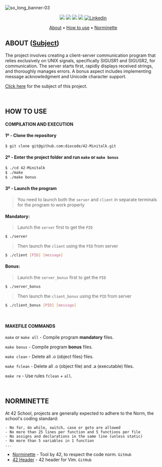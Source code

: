 ![so_long_banner-03](https://github.com/diocode/42-So_long/assets/107859177/f2d4d204-c35c-4eef-bb63-09aea6376882)

<p align="center">
	<img src="https://img.shields.io/badge/status-finished-success?color=%2312bab9&style=flat-square"/>
	<img src="https://img.shields.io/badge/evaluated-17%20%2F%2004%20%2F%202023-success?color=%2312bab9&style=flat-square"/>
	<img src="https://img.shields.io/badge/score-104%20%2F%20100-success?color=%2312bab9&style=flat-square"/>
	<img src="https://img.shields.io/github/last-commit/diocode/philosophers?color=%2312bab9&style=flat-square"/>
	<a href='https://www.linkedin.com/in/diogo-gsilva' target="_blank"><img alt='Linkedin' src='https://img.shields.io/badge/LinkedIn-100000?style=flat-square&logo=Linkedin&logoColor=white&labelColor=0A66C2&color=0A66C2'/></a>
</p>

<p align="center">
	<a href="#about">About</a> •
	<a href="#how-to-use">How to use</a> •
	<a href="#norminette">Norminette</a>
</p>

## ABOUT ([Subject](/.github/en.subject.pdf))

The project involves creating a client-server communication program that relies exclusively on UNIX signals, specifically SIGUSR1 and SIGUSR2, for communication. The server starts first, rapidly displays received strings, and thoroughly manages errors. A bonus aspect includes implementing message acknowledgment and Unicode character support.

<a href="/.github/en.subject.pdf">Click here</a> for the subject of this project.

<br>

## HOW TO USE
#### COMPILATION AND EXECUTION
#### 1º - Clone the repository
```bash
$ git clone git@github.com:diocode/42-Minitalk.git
```

#### 2º - Enter the project folder and run `make` or `make bonus`
```bash
$ ./cd 42-Minitalk
$ ./make
$ ./make bonus
```

#### 3º - Launch the program
> You need to launch both the `server` and `client` in separate terminals for the program to work properly
#### Mandatory:
> Launch the `server` first to get the `PID`
```bash
$ ./server
```
> Then launch the `client` using the `PID` from server
```bash
$ ./client [PID] [message]
```
#### Bonus:
> Launch the `server_bonus` first to get the `PID`
```bash
$ ./server_bonus
```
> Then launch the `client_bonus` using the `PID` from server
```bash
$ ./client_bonus [PID] [message]
```

<br>

#### MAKEFILE COMMANDS
`make` or `make all` - Compile program **mandatory** files.

`make bonus` - Compile program **bonus** files.

`make clean` - Delete all .o (object files) files.

`make fclean` - Delete all .o (object file) and .a (executable) files.

`make re` - Use rules `fclean` + `all`.

<br>

## NORMINETTE
At 42 School, projects are generally expected to adhere to the Norm, the school's coding standard:

```
- No for, do while, switch, case or goto are allowed
- No more than 25 lines per function and 5 functions per file
- No assigns and declarations in the same line (unless static)
- No more than 5 variables in 1 function
... 
```

* [Norminette](https://github.com/42School/norminette) - Tool by 42, to respect the code norm. `GitHub`
* [42 Header](https://github.com/42Paris/42header) - 42 header for Vim. `GitHub`
